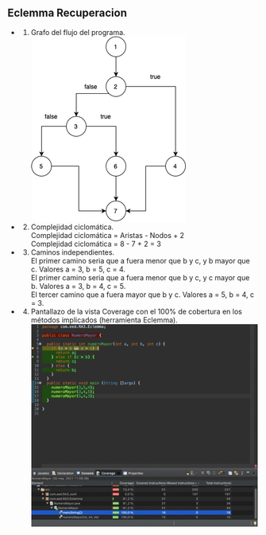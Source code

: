 ## Eclemma Recuperacion
* 1. Grafo del flujo del programa.<br>
![junit](img/numeroMayor.png)<br>
* 2. Complejidad ciclomática.<br>
Complejidad ciclomática = Aristas - Nodos + 2 <br>
Complejidad ciclomática = 8 - 7 + 2 = 3 <br>
* 3. Caminos independientes.<br>
El primer camino seria que a fuera menor que b y c, y b mayor que c. Valores a = 3, b = 5, c = 4.<br>
El primer camino seria que a fuera menor que b y c, y c mayor que b. Valores a = 3, b = 4, c = 5.<br>
El tercer camino que a fuera mayor que b y c. Valores a = 5, b = 4, c = 3.<br>
* 4. Pantallazo de la vista Coverage con el 100% de cobertura en los métodos implicados (herramienta Eclemma).<br>
![coverage](img/coverage.png)<br>
